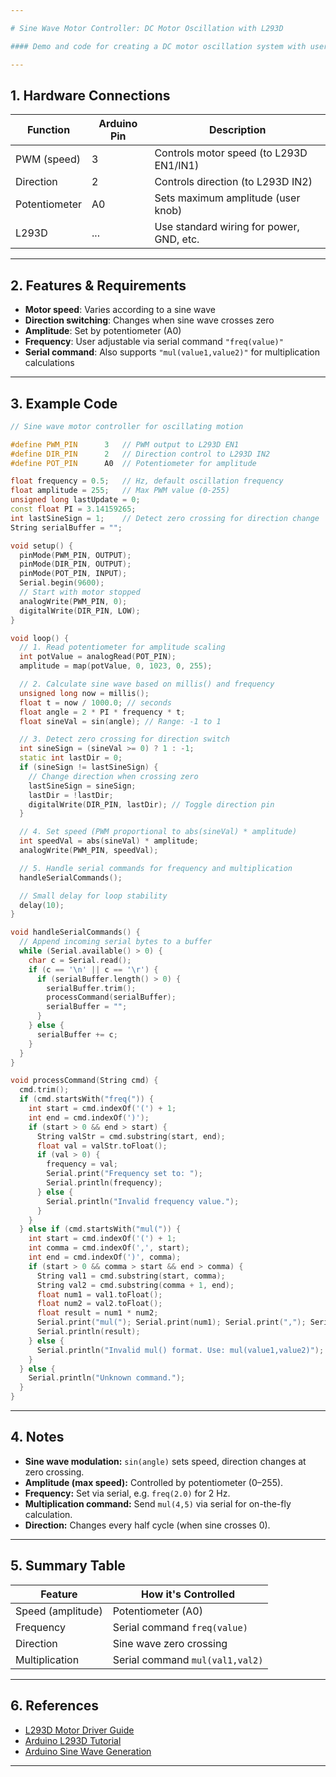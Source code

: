 ```yaml
---

# Sine Wave Motor Controller: DC Motor Oscillation with L293D

#### Demo and code for creating a DC motor oscillation system with user-adjustable amplitude and frequency, direction switching, and serial commands.

---
```


## 1. Hardware Connections

| Function      | Arduino Pin | Description                              |
|---------------|-------------|------------------------------------------|
| PWM (speed)   | 3           | Controls motor speed (to L293D EN1/IN1)  |
| Direction     | 2           | Controls direction (to L293D IN2)        |
| Potentiometer | A0          | Sets maximum amplitude (user knob)       |
| L293D         | ...         | Use standard wiring for power, GND, etc. |

---

## 2. Features & Requirements

- **Motor speed**: Varies according to a sine wave
- **Direction switching**: Changes when sine wave crosses zero
- **Amplitude**: Set by potentiometer (A0)
- **Frequency**: User adjustable via serial command `"freq(value)"`
- **Serial command**: Also supports `"mul(value1,value2)"` for multiplication calculations

---

## 3. Example Code

```cpp
// Sine wave motor controller for oscillating motion

#define PWM_PIN      3   // PWM output to L293D EN1
#define DIR_PIN      2   // Direction control to L293D IN2
#define POT_PIN      A0  // Potentiometer for amplitude

float frequency = 0.5;   // Hz, default oscillation frequency
float amplitude = 255;   // Max PWM value (0-255)
unsigned long lastUpdate = 0;
const float PI = 3.14159265;
int lastSineSign = 1;    // Detect zero crossing for direction change
String serialBuffer = "";

void setup() {
  pinMode(PWM_PIN, OUTPUT);
  pinMode(DIR_PIN, OUTPUT);
  pinMode(POT_PIN, INPUT);
  Serial.begin(9600);
  // Start with motor stopped
  analogWrite(PWM_PIN, 0);
  digitalWrite(DIR_PIN, LOW);
}

void loop() {
  // 1. Read potentiometer for amplitude scaling
  int potValue = analogRead(POT_PIN);
  amplitude = map(potValue, 0, 1023, 0, 255);

  // 2. Calculate sine wave based on millis() and frequency
  unsigned long now = millis();
  float t = now / 1000.0; // seconds
  float angle = 2 * PI * frequency * t;
  float sineVal = sin(angle); // Range: -1 to 1

  // 3. Detect zero crossing for direction switch
  int sineSign = (sineVal >= 0) ? 1 : -1;
  static int lastDir = 0;
  if (sineSign != lastSineSign) {
    // Change direction when crossing zero
    lastSineSign = sineSign;
    lastDir = !lastDir;
    digitalWrite(DIR_PIN, lastDir); // Toggle direction pin
  }

  // 4. Set speed (PWM proportional to abs(sineVal) * amplitude)
  int speedVal = abs(sineVal) * amplitude;
  analogWrite(PWM_PIN, speedVal);

  // 5. Handle serial commands for frequency and multiplication
  handleSerialCommands();

  // Small delay for loop stability
  delay(10);
}

void handleSerialCommands() {
  // Append incoming serial bytes to a buffer
  while (Serial.available() > 0) {
    char c = Serial.read();
    if (c == '\n' || c == '\r') {
      if (serialBuffer.length() > 0) {
        serialBuffer.trim();
        processCommand(serialBuffer);
        serialBuffer = "";
      }
    } else {
      serialBuffer += c;
    }
  }
}

void processCommand(String cmd) {
  cmd.trim();
  if (cmd.startsWith("freq(")) {
    int start = cmd.indexOf('(') + 1;
    int end = cmd.indexOf(')');
    if (start > 0 && end > start) {
      String valStr = cmd.substring(start, end);
      float val = valStr.toFloat();
      if (val > 0) {
        frequency = val;
        Serial.print("Frequency set to: ");
        Serial.println(frequency);
      } else {
        Serial.println("Invalid frequency value.");
      }
    }
  } else if (cmd.startsWith("mul(")) {
    int start = cmd.indexOf('(') + 1;
    int comma = cmd.indexOf(',', start);
    int end = cmd.indexOf(')', comma);
    if (start > 0 && comma > start && end > comma) {
      String val1 = cmd.substring(start, comma);
      String val2 = cmd.substring(comma + 1, end);
      float num1 = val1.toFloat();
      float num2 = val2.toFloat();
      float result = num1 * num2;
      Serial.print("mul("); Serial.print(num1); Serial.print(","); Serial.print(num2); Serial.print(") = ");
      Serial.println(result);
    } else {
      Serial.println("Invalid mul() format. Use: mul(value1,value2)");
    }
  } else {
    Serial.println("Unknown command.");
  }
}
```

---

## 4. Notes

- **Sine wave modulation:** `sin(angle)` sets speed, direction changes at zero crossing.
- **Amplitude (max speed):** Controlled by potentiometer (0–255).
- **Frequency:** Set via serial, e.g. `freq(2.0)` for 2 Hz.
- **Multiplication command:** Send `mul(4,5)` via serial for on-the-fly calculation.
- **Direction:** Changes every half cycle (when sine crosses 0).

---

## 5. Summary Table

| Feature             | How it's Controlled              |
|---------------------|----------------------------------|
| Speed (amplitude)   | Potentiometer (A0)              |
| Frequency           | Serial command `freq(value)`     |
| Direction           | Sine wave zero crossing          |
| Multiplication      | Serial command `mul(val1,val2)`  |

---

## 6. References

- [L293D Motor Driver Guide](https://www.ti.com/lit/ds/symlink/l293d.pdf)
- [Arduino L293D Tutorial](https://docs.arduino.cc/tutorials/arduino-motor-shield-rev3/)
- [Arduino Sine Wave Generation](https://www.arduino.cc/reference/en/language/functions/math/trigonometry/sin/)

---
